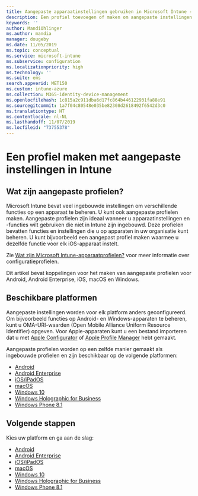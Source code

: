 ```yaml
---
title: Aangepaste apparaatinstellingen gebruiken in Microsoft Intune - Azure | Microsoft Docs
description: Een profiel toevoegen of maken om aangepaste instellingen te gebruiken voor apparaten met Windows 10 en hoger en Windows Phone-, Windows 8.1-, Android-, Android Enterprise-, macOS- en iOS-apparaten met Microsoft Intune
keywords: ''
author: MandiOhlinger
ms.author: mandia
manager: dougeby
ms.date: 11/05/2019
ms.topic: conceptual
ms.service: microsoft-intune
ms.subservice: configuration
ms.localizationpriority: high
ms.technology: ''
ms.suite: ems
search.appverid: MET150
ms.custom: intune-azure
ms.collection: M365-identity-device-management
ms.openlocfilehash: 1c815a2c911dba6d17fc864b446122931fa88e91
ms.sourcegitcommit: 1a7f04c80548e035be82308d2618492f6542d3c0
ms.translationtype: HT
ms.contentlocale: nl-NL
ms.lasthandoff: 11/07/2019
ms.locfileid: "73755378"
---
```

# <a name="create-a-profile-with-custom-settings-in-intune"></a>Een profiel maken met aangepaste instellingen in Intune

## <a name="what-are-custom-profiles"></a>Wat zijn aangepaste profielen?

Microsoft Intune bevat veel ingebouwde instellingen om verschillende functies op een apparaat te beheren. U kunt ook aangepaste profielen maken. Aangepaste profielen zijn ideaal wanneer u apparaatinstellingen en -functies wilt gebruiken die niet in Intune zijn ingebouwd. Deze profielen bevatten functies en instellingen die u op apparaten in uw organisatie kunt beheren. U kunt bijvoorbeeld een aangepast profiel maken waarmee u dezelfde functie voor elk iOS-apparaat instelt.

Zie [Wat zijn Microsoft Intune-apparaatprofielen?](device-profiles.md) voor meer informatie over configuratieprofielen. 

Dit artikel bevat koppelingen voor het maken van aangepaste profielen voor Android, Android Enterprise, iOS, macOS en Windows.

## <a name="available-platforms"></a>Beschikbare platformen

Aangepaste instellingen worden voor elk platform anders geconfigureerd. Om bijvoorbeeld functies op Android- en Windows-apparaten te beheren, kunt u OMA-URI-waarden (Open Mobile Alliance Uniform Resource Identifier) opgeven. Voor Apple-apparaten kunt u een bestand importeren dat u met [Apple Configurator](https://itunes.apple.com/us/app/apple-configurator-2/id1037126344?mt=12) of [Apple Profile Manager](https://support.apple.com/profile-manager) hebt gemaakt.

Aangepaste profielen worden op een zelfde manier gemaakt als ingebouwde profielen en zijn beschikbaar op de volgende platformen:

- [Android](../custom-settings-android.md)
- [Android Enterprise](../custom-settings-android-for-work.md)
- [iOS/iPadOS](custom-settings-ios.md)
- [macOS](custom-settings-macos.md)
- [Windows 10](custom-settings-windows-10.md)
- [Windows Holographic for Business](custom-settings-windows-holographic.md)
- [Windows Phone 8.1](custom-settings-windows-phone-8-1.md)

## <a name="next-steps"></a>Volgende stappen

Kies uw platform en ga aan de slag:

- [Android](../custom-settings-android.md)
- [Android Enterprise](../custom-settings-android-for-work.md)
- [iOS/iPadOS](custom-settings-ios.md)
- [macOS](custom-settings-macos.md)
- [Windows 10](custom-settings-windows-10.md)
- [Windows Holographic for Business](custom-settings-windows-holographic.md)
- [Windows Phone 8.1](custom-settings-windows-phone-8-1.md)
